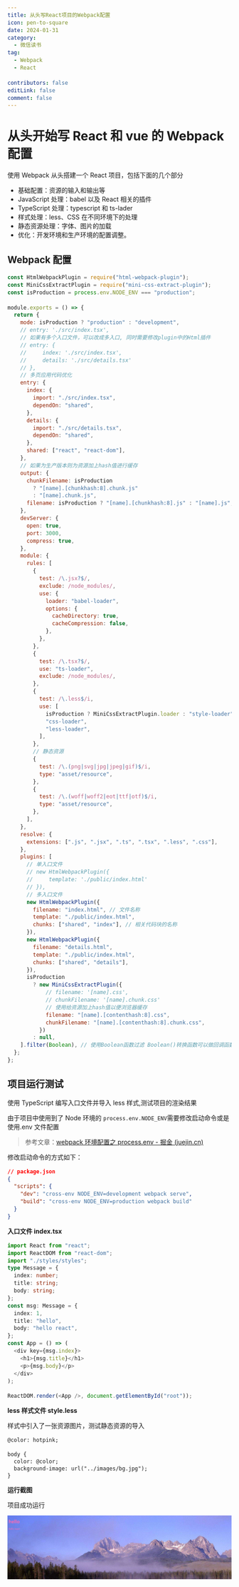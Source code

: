 ```yaml
---
title: 从头写React项目的Webpack配置
icon: pen-to-square
date: 2024-01-31
category:
  - 微信读书
tag:
  - Webpack
  - React

contributors: false
editLink: false
comment: false
---
```


# 从头开始写 React 和 vue 的 Webpack 配置

使用 Webpack 从头搭建一个 React 项目，包括下面的几个部分

- 基础配置：资源的输入和输出等
- JavaScript 处理：babel 以及 React 相关的插件
- TypeScript 处理：typescript 和 ts-lader
- 样式处理：less、CSS 在不同环境下的处理
- 静态资源处理：字体、图片的加载
- 优化：开发环境和生产环境的配置调整。

## Webpack 配置

```js
const HtmlWebpackPlugin = require("html-webpack-plugin");
const MiniCssExtractPlugin = require("mini-css-extract-plugin");
const isProduction = process.env.NODE_ENV === "production";

module.exports = () => {
  return {
    mode: isProduction ? "production" : "development",
    // entry: './src/index.tsx',
    // 如果有多个入口文件，可以改成多入口, 同时需要修改plugin中的Html插件
    // entry: {
    //     index: './src/index.tsx',
    //     details: './src/details.tsx'
    // },
    // 多页应用代码优化
    entry: {
      index: {
        import: "./src/index.tsx",
        dependOn: "shared",
      },
      details: {
        import: "./src/details.tsx",
        dependOn: "shared",
      },
      shared: ["react", "react-dom"],
    },
    // 如果为生产版本则为资源加上hash值进行缓存
    output: {
      chunkFilename: isProduction
        ? "[name].[chunkhash:8].chunk.js"
        : "[name].chunk.js",
      filename: isProduction ? "[name].[chunkhash:8].js" : "[name].js",
    },
    devServer: {
      open: true,
      port: 3000,
      compress: true,
    },
    module: {
      rules: [
        {
          test: /\.jsx?$/,
          exclude: /node_modules/,
          use: {
            loader: "babel-loader",
            options: {
              cacheDirectory: true,
              cacheCompression: false,
            },
          },
        },
        {
          test: /\.tsx?$/,
          use: "ts-loader",
          exclude: /node_modules/,
        },
        {
          test: /\.less$/i,
          use: [
            isProduction ? MiniCssExtractPlugin.loader : "style-loader",
            "css-loader",
            "less-loader",
          ],
        },
        // 静态资源
        {
          test: /\.(png|svg|jpg|jpeg|gif)$/i,
          type: "asset/resource",
        },
        {
          test: /\.(woff|woff2|eot|ttf|otf)$/i,
          type: "asset/resource",
        },
      ],
    },
    resolve: {
      extensions: [".js", ".jsx", ".ts", ".tsx", ".less", ".css"],
    },
    plugins: [
      // 单入口文件
      // new HtmlWebpackPlugin({
      //     template: './public/index.html'
      // }),
      // 多入口文件
      new HtmlWebpackPlugin({
        filename: "index.html", // 文件名称
        template: "./public/index.html",
        chunks: ["shared", "index"], // 相关代码块的名称
      }),
      new HtmlWebpackPlugin({
        filename: "details.html",
        template: "./public/index.html",
        chunks: ["shared", "details"],
      }),
      isProduction
        ? new MiniCssExtractPlugin({
            // filename: '[name].css',
            // chunkFilename: '[name].chunk.css'
            // 使用给资源加上hash值以便浏览器缓存
            filename: "[name].[contenthash:8].css",
            chunkFilename: "[name].[contenthash:8].chunk.css",
          })
        : null,
    ].filter(Boolean), // 使用Boolean函数过滤 Boolean()转换函数可以做回调函数过滤
  };
};
```

## 项目运行测试

使用 TypeScript 编写入口文件并导入 less 样式,测试项目的渲染结果

由于项目中使用到了 Node 环境的 `process.env.NODE_ENV`需要修改启动命令或是使用.env 文件配置

> 参考文章：[webpack 环境配置之 process.env - 掘金 (juejin.cn)](https://juejin.cn/post/6989812435561480200)

修改启动命令的方式如下：

```json
// package.json
{
  "scripts": {
    "dev": "cross-env NODE_ENV=development webpack serve",
    "build": "cross-env NODE_ENV=production webpack build"
  }
}
```

**入口文件 index.tsx**

```ts
import React from "react";
import ReactDOM from "react-dom";
import "./styles/styles";
type Message = {
  index: number;
  title: string;
  body: string;
};
const msg: Message = {
  index: 1,
  title: "hello",
  body: "hello react",
};
const App = () => (
  <div key={msg.index}>
    <h1>{msg.title}</h1>
    <p>{msg.body}</p>
  </div>
);

ReactDOM.render(<App />, document.getElementById("root"));
```

**less 样式文件 style.less**

样式中引入了一张资源图片，测试静态资源的导入

```less
@color: hotpink;

body {
  color: @color;
  background-image: url("../images/bg.jpg");
}
```

**运行截图**

项目成功运行

![image-20240131164257998](images/image-20240131164257998.png)

